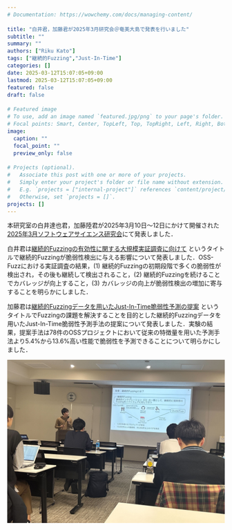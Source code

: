 ```yaml
---
# Documentation: https://wowchemy.com/docs/managing-content/

title: "白井君，加藤君が2025年3月研究会＠奄美大島で発表を行いました"
subtitle: ""
summary: ""
authors: ["Riku Kato"]
tags: ["継続的Fuzzing","Just-In-Time"]
categories: []
date: 2025-03-12T15:07:05+09:00
lastmod: 2025-03-12T15:07:05+09:00
featured: false
draft: false

# Featured image
# To use, add an image named `featured.jpg/png` to your page's folder.
# Focal points: Smart, Center, TopLeft, Top, TopRight, Left, Right, BottomLeft, Bottom, BottomRight.
image:
  caption: ""
  focal_point: ""
  preview_only: false

# Projects (optional).
#   Associate this post with one or more of your projects.
#   Simply enter your project's folder or file name without extension.
#   E.g. `projects = ["internal-project"]` references `content/project/deep-learning/index.md`.
#   Otherwise, set `projects = []`.
projects: []
---
```

本研究室の白井達也君，加藤陸君が2025年3月10日〜12日にかけて開催された[
2025年3月ソフトウェアサイエンス研究会](https://ken.ieice.org/ken/program/index.php?tgs_regid=467a2ef7771c23683bb71c6ec6b3ca61a419e5c002fb2d05466b685a2ac8ce77)にて発表しました．

白井君は[継続的Fuzzingの有効性に関する大規模実証調査に向けて](https://ken.ieice.org/ken/paper/20250312uc8r/)
というタイトルで継続的Fuzzingが脆弱性検出に与える影響について発表しました．OSS-Fuzzにおける実証調査の結果，(1) 継続的Fuzzingの初期段階で多くの脆弱性が検出され，その後も継続して検出されること，(2) 継続的Fuzzingを続けることでカバレッジが向上すること，(3) カバレッジの向上が脆弱性検出の増加に寄与することを明らかにしました．

加藤君は[継続的Fuzzingデータを用いたJust-In-Time脆弱性予測の提案](https://ken.ieice.org/ken/paper/20250312Xc8u/)
というタイトルでFuzzingの課題を解決することを目的とした継続的Fuzzingデータを用いたJust-In-Time脆弱性予測手法の提案について発表しました．実験の結果，提案手法は78件のOSSプロジェクトにおいて従来の特徴量を用いた予測手法より5.4%から13.6%高い性能で脆弱性を予測できることについて明らかにしました．

![](kato.jpg)
